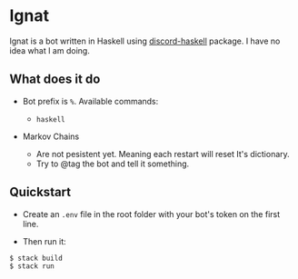 # Ignat

Ignat is a bot written in Haskell using [discord-haskell](https://hackage.haskell.org/package/discord-haskell) package. I have no idea what I am doing.

## What does it do

- Bot prefix is `%`. Available commands:
    - `haskell`

- Markov Chains
    - Are not pesistent yet. Meaning each restart will reset It's dictionary.
    - Try to @tag the bot and tell it something.

## Quickstart

- Create an `.env` file in the root folder with your bot's token on the first line.

- Then run it:
``` console
$ stack build
$ stack run
```
